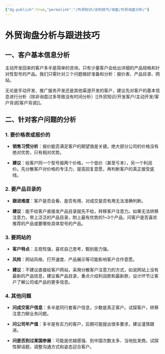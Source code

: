 ```yaml
---
{"dg-publish":true,"permalink":"/外贸知识/谈判技巧/询盘/外贸询盘分析/"}
---
```


# 外贸询盘分析与跟进技巧

## 一、客户基本信息分析

主动开发回来的客户多半是简单的咨询，只有少量客户会给出详细的产品规格和针对性型号的产品。我们只需针对三个问题做好准备和分析：报价表、产品目录、网站。

无论是手动开发、推广服务开发还是其他渠道开发的客户，建议先对客户的基本信息进行分析（除非询盘过多导致没有时间分析）[[外贸知识/开发客户/主动开发/客户背调\|客户背调]]。

## 二、针对客户问题的分析

### 1. 要价格表或报价的
- **销售习惯分析**：报价能否满足客户的期望值是关键。绝大部分公司的价格没有绝对优势，只有相对优势。
  
- **建议**：给客户同一个型号报两个价格，一个低价（甚至亏本），另一个利润价。先分散客户对价格的专注力，提高回复意愿，再判断客户的真正接受底线。

### 2. 要产品目录的
- **跟进难度**：客户是否会看、是否有用、对成交是否有用无法准确判断。
  
- **建议**：能不给客户直接发产品目录就先不给，转移客户注意力。如果无法转移注意力，带上泛泛的产品目录，附上最有优势的1~3个产品，问客户是否喜欢推荐的产品或要哪些具体型号的产品。

### 3. 要网站的
- **客户特点**：主观性强，喜欢自己思考，甄别能力强。
  
- **风险**：网站风格、打开速度、产品展示等可能影响客户合作意愿。
  
- **建议**：不建议直接给客户网站，采用分散客户注意力的方式，如说网站上没有最新的产品信息，建议看产品目录，重点介绍利润款和最新款，设计环节让客户了解公司或产品的更多信息。

### 4. 其他问题
- **问成交客户信息**：多半是同行套客户信息，少数是真正客户。试探客户，转移注意力聊业务问题。
  
- **问公司年产值**：多半是有实力的客户，后期可能提出很多要求，建议谨慎跟进。
  
- **问是否到过某国参展**：可能是优越感强、到中国次数太多、当地批发商。试探性聊话题，调整沟通方式和姿态迎合客户。



